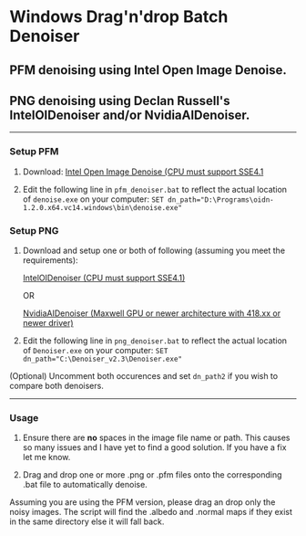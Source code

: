 # Windows Drag'n'drop Batch Denoiser
## PFM denoising using Intel Open Image Denoise.
## PNG denoising using Declan Russell's IntelOIDenoiser and/or NvidiaAIDenoiser.
---

### Setup PFM

1. Download:
      [Intel Open Image Denoise (CPU must support SSE4.1](https://openimagedenoise.github.io/downloads.html)
      
2. Edit the following line in `pfm_denoiser.bat` to reflect the actual location of `denoise.exe` on your computer:
`SET dn_path="D:\Programs\oidn-1.2.0.x64.vc14.windows\bin\denoise.exe" `

### Setup PNG

1. Download and setup one or both of following (assuming you meet the requirements):

      [IntelOIDenoiser (CPU must support SSE4.1)](https://github.com/DeclanRussell/IntelOIDenoiser)

      OR

      [NvidiaAIDenoiser (Maxwell GPU or newer architecture with 418.xx or newer driver)](https://github.com/DeclanRussell/NvidiaAIDenoiser)


2. Edit the following line in `png_denoiser.bat` to reflect the actual location of `Denoiser.exe` on your computer:
`SET dn_path="C:\Denoiser_v2.3\Denoiser.exe" `

(Optional) Uncomment both occurences and set `dn_path2` if you wish to compare both denoisers.

---

### Usage

1. Ensure there are **no** spaces in the image file name or path. This causes so many issues and I have yet to find a good solution. If you have a fix let me know.

2. Drag and drop one or more .png or .pfm files onto the corresponding .bat file to automatically denoise.

Assuming you are using the PFM version, please drag an drop only the noisy images. The script will find the .albedo and .normal maps if they exist in the same directory else it will fall back.
